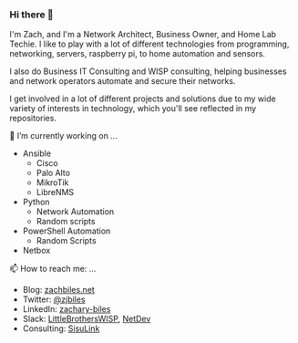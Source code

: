 ### Hi there 👋

<!--
**bile0026/bile0026** is a ✨ _special_ ✨ repository because its `README.md` (this file) appears on your GitHub profile.

Here are some ideas to get you started:

- 🔭 I’m currently working on ...
- 🌱 I’m currently learning ...
- 👯 I’m looking to collaborate on ...
- 🤔 I’m looking for help with ...
- 💬 Ask me about ...
- 📫 How to reach me: ...
- 😄 Pronouns: ...
- ⚡ Fun fact: ...
-->
I'm Zach, and I'm a Network Architect, Business Owner, and Home Lab Techie. I like to play with a lot of different technologies from programming, networking, servers, raspberry pi, to home automation and sensors.

I also do Business IT Consulting and WISP consulting, helping businesses and network operators automate and secure their networks.

I get involved in a lot of different projects and solutions due to my wide variety of interests in technology, which you'll see reflected in my repositories.


🔭 I’m currently working on ...
- Ansible
  - Cisco
  - Palo Alto
  - MikroTik
  - LibreNMS
- Python
  - Network Automation
  - Random scripts
- PowerShell Automation
  - Random Scripts
- Netbox

📫 How to reach me: ...
- Blog: [zachbiles.net](https://zachbiles.net)
- Twitter: [@zjbiles](https://twitter.com/zjbiles)
- LinkedIn: [zachary-biles](https://www.linkedin.com/in/zachary-biles/)
- Slack: [LittleBrothersWISP](https://www.patreon.com/thebrotherswisp), [NetDev](https://netdev.chat/)
- Consulting: [SisuLink](https://www.sisulink.com)
